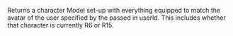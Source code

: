 Returns a character Model set-up with everything equipped to match the
avatar of the user specified by the passed in userId. This includes
whether that character is currently R6 or R15.
